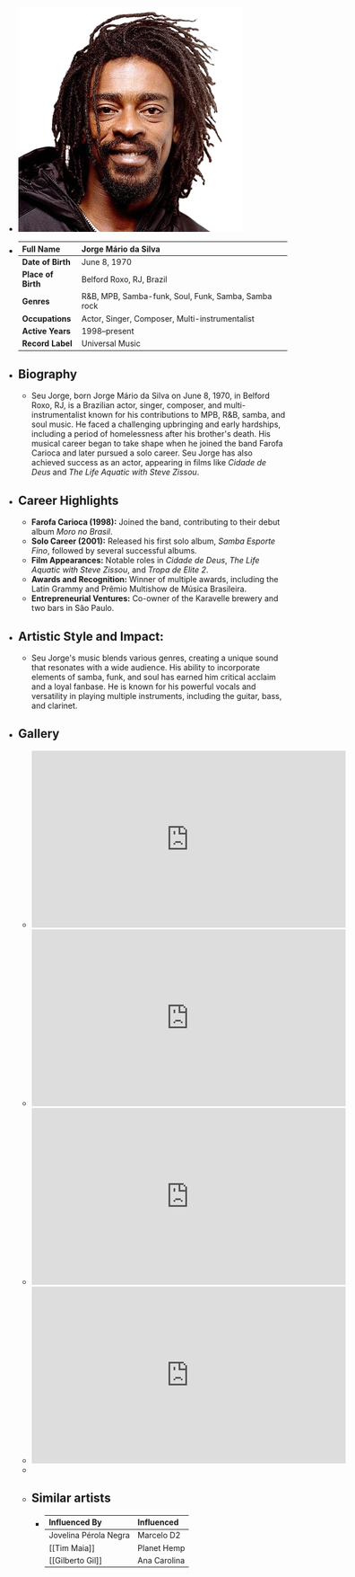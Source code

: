 ---
---




- ![seu jorge.png](../assets/seu_jorge_1717740186487_0.png)
- | **Full Name**     | Jorge Mário da Silva                  |
  |-------------------|--------------------------------------|
  | **Date of Birth** | June 8, 1970                         |
  | **Place of Birth**| Belford Roxo, RJ, Brazil             |
  | **Genres**        | R&B, MPB, Samba-funk, Soul, Funk, Samba, Samba rock |
  | **Occupations**   | Actor, Singer, Composer, Multi-instrumentalist |
  | **Active Years**  | 1998–present                        |
  | **Record Label**  | Universal Music                     |
- ## **Biography**
	- Seu Jorge, born Jorge Mário da Silva on June 8, 1970, in Belford Roxo, RJ, is a Brazilian actor, singer, composer, and multi-instrumentalist known for his contributions to MPB, R&B, samba, and soul music. He faced a challenging upbringing and early hardships, including a period of homelessness after his brother's death. His musical career began to take shape when he joined the band Farofa Carioca and later pursued a solo career. Seu Jorge has also achieved success as an actor, appearing in films like *Cidade de Deus* and *The Life Aquatic with Steve Zissou*.
- ## **Career Highlights**
	- **Farofa Carioca (1998):** Joined the band, contributing to their debut album *Moro no Brasil*.
	- **Solo Career (2001):** Released his first solo album, *Samba Esporte Fino*, followed by several successful albums.
	- **Film Appearances:** Notable roles in *Cidade de Deus*, *The Life Aquatic with Steve Zissou*, and *Tropa de Elite 2*.
	- **Awards and Recognition:** Winner of multiple awards, including the Latin Grammy and Prêmio Multishow de Música Brasileira.
	- **Entrepreneurial Ventures:** Co-owner of the Karavelle brewery and two bars in São Paulo.
- ## **Artistic Style and Impact:**
	- Seu Jorge's music blends various genres, creating a unique sound that resonates with a wide audience. His ability to incorporate elements of samba, funk, and soul has earned him critical acclaim and a loyal fanbase. He is known for his powerful vocals and versatility in playing multiple instruments, including the guitar, bass, and clarinet.
- ## **Gallery**
	- <iframe width="560" height="315" src="https://www.youtube.com/embed/AwA-rWdPi-g?si=Hxpa2kx1YOcX2IaW" title="YouTube video player" frameborder="0" allow="accelerometer; autoplay; clipboard-write; encrypted-media; gyroscope; picture-in-picture; web-share" referrerpolicy="strict-origin-when-cross-origin" allowfullscreen></iframe>
	- <iframe width="560" height="315" src="https://www.youtube.com/embed/prNwKbJNL2g?si=w58X16Q91sP2QmW6" title="YouTube video player" frameborder="0" allow="accelerometer; autoplay; clipboard-write; encrypted-media; gyroscope; picture-in-picture; web-share" referrerpolicy="strict-origin-when-cross-origin" allowfullscreen></iframe>
	- <iframe width="560" height="315" src="https://www.youtube.com/embed/PJkQtr5TRaA?si=_4veomDo-JPYjLwh" title="YouTube video player" frameborder="0" allow="accelerometer; autoplay; clipboard-write; encrypted-media; gyroscope; picture-in-picture; web-share" referrerpolicy="strict-origin-when-cross-origin" allowfullscreen></iframe>
	- <iframe width="560" height="315" src="https://www.youtube.com/embed/eWzz_bYLRBA?si=ICQ1CwZHMDZEATz1" title="YouTube video player" frameborder="0" allow="accelerometer; autoplay; clipboard-write; encrypted-media; gyroscope; picture-in-picture; web-share" referrerpolicy="strict-origin-when-cross-origin" allowfullscreen></iframe>
	-
	- ## Similar artists
		- | Influenced By       | Influenced            |
		  |---------------------|-----------------------|
		  | Jovelina Pérola Negra | Marcelo D2       |
		  | [[Tim Maia]]         | Planet Hemp          |
		  | [[Gilberto Gil]]     | Ana Carolina         |